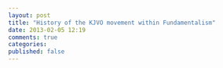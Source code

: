 ```yaml
---
layout: post
title: "History of the KJVO movement within Fundamentalism"
date: 2013-02-05 12:19
comments: true
categories: 
published: false
---
```

